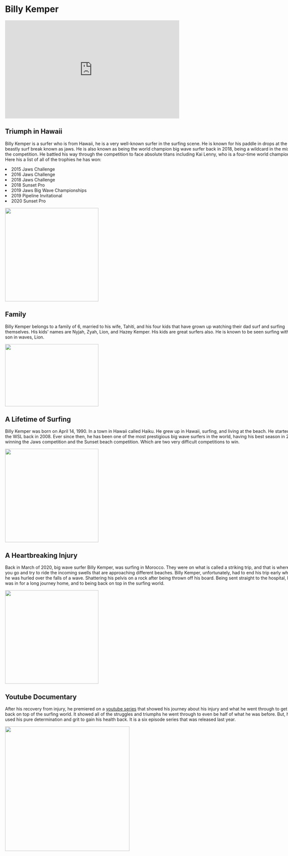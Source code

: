<!DOCTYPE>
<html>

<style>
        body{
            max-width: 1180px;
            width: 98%;
            margin: 0px auto;
            text-align: left;
        }
</style>

<h1> Billy Kemper</h1>



<iframe width="560" height="315" src="https://www.youtube.com/embed/PhJPx1WMNd4" title="YouTube video player" frameborder="0" allow="accelerometer; autoplay; clipboard-write; encrypted-media; gyroscope; picture-in-picture" allowfullscreen></iframe>


<h2> Triumph in Hawaii </h2>
<p>Billy Kemper is a surfer who is from Hawaii, he is a very well-known surfer in the surfing scene. He is known for his paddle in drops at the beastly surf break known as jaws. He is also known as being the world champion big wave surfer back in 2018, being a wildcard in the mix of the competition. He battled his way through the competition to face absolute titans including Kai Lenny, who is a four-time world champion. Here his a list of all of the trophies he has won:



<li> 2015 Jaws Challenge</li>
<li> 2016 Jaws Challenge</li>
<li> 2018 Jaws Challenge</li>
<li> 2018 Sunset Pro</li>
<li> 2019 Jaws Big Wave Championships</li>
<li> 2019 Pipeline Invitational</li>
<li> 2020 Sunset Pro</li>


</p>

<img src="http://www.theinertia.com/wp-content/uploads/2019/12/billy.jpg" style="width:300px;">

<h2> Family</h2>
<p>Billy Kemper belongs to a family of 6, married to his wife, Tahiti, and his four kids that have grown up watching their dad surf and surfing themselves. His kids' names are Nyjah, Zyah, Lion, and Hazey Kemper. His kids are great surfers also. He is known to be seen surfing with his son in waves, Lion.</p>
<img src="https://www.carvemag.com/wp-content/uploads/2020/10/raddad.jpg"  width="300" height="200">






<h2> A Lifetime of Surfing</h2>
<p> Billy Kemper was born on April 14, 1990. In a town in Hawaii called Haiku. He grew up in Hawaii, surfing, and living at the beach. He started in the WSL back in 2008. Ever since then, he has been one of the most prestigious big wave surfers in the world, having his best season in 2017 winning the Jaws competition and the Sunset beach competition. Which are two very difficult competitions to win.</p>

<img src="https://everipedia-storage.s3.amazonaws.com/GalleryMediaItem/lang_en/billy-kemper/tc-surf-billy-kemperjpg.jpeg"  width="300">



<h2>A Heartbreaking Injury</h2>

<p> Back in March of 2020, big wave surfer Billy Kemper, was surfing in Morocco. They were on what is called a striking trip, and that is where you go and try to ride the incoming swells that are approaching different beaches. Billy Kemper, unfortunately, had to end his trip early when he was hurled over the falls of a wave. Shattering his pelvis on a rock after being thrown off his board. Being sent straight to the hospital, he was in for a long journey home, and to being back on top in the surfing world. </p>
<img src="https://i0.heartyhosting.com/www.surfer.com/wp-content/uploads/2020/02/Screen-Shot-2020-02-19-at-4.46.13-PM.png?resize=1200%2C600&ssl=1" style="width:300px;">



<h2> Youtube Documentary</h2>

<p>After his recovery from injury, he premiered on a <a href="https://www.youtube.com/watch?v=xzLowIj-DuA&ab_channel=WorldSurfLeague" target="_blank">youtube series</a> that showed his journey about his injury and what he went through to get back on top of the surfing world. It showed all of the struggles and triumphs he went through to even be half of what he was before. But, he used his pure determination and grit to gain his health back. It is a six episode series that was released last year.</p>

<img src="https://i.ytimg.com/vi/PhJPx1WMNd4/maxresdefault.jpg" width="400">

</html>
